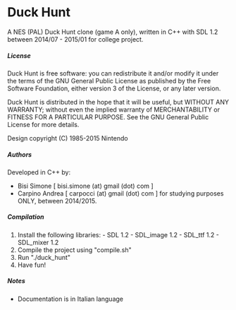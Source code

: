 # Duck Hunt
A NES (PAL) Duck Hunt clone (game A only), written in C++ with SDL 1.2 between 2014/07 - 2015/01 for college project.

##### License

Duck Hunt is free software: you can redistribute it and/or modify
it under the terms of the GNU General Public License as published by
the Free Software Foundation, either version 3 of the License, or
any later version.

Duck Hunt is distributed in the hope that it will be useful,
but WITHOUT ANY WARRANTY; without even the implied warranty of
MERCHANTABILITY or FITNESS FOR A PARTICULAR PURPOSE.  See the
GNU General Public License for more details.

Design copyright (C) 1985-2015 Nintendo

##### Authors

Developed in C++ by:
- Bisi Simone 	 [ bisi.simone (at) gmail (dot) com ]
- Carpino Andrea [ carpocci (at) gmail (dot) com ]
for studying purposes ONLY, between 2014/2015.

##### Compilation

  1.  Install the following libraries:
    - SDL 1.2
    - SDL_image 1.2
    - SDL_ttf 1.2
    - SDL_mixer 1.2
  2.  Compile the project using "compile.sh"
  3.  Run "./duck_hunt"
  4.  Have fun!

##### Notes

- Documentation is in Italian language
